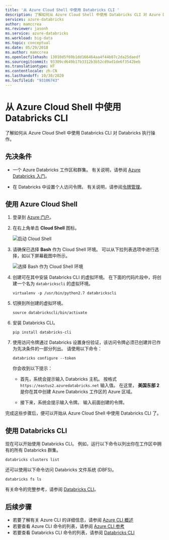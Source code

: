```yaml
---
title: '从 Azure Cloud Shell 中使用 Databricks CLI '
description: 了解如何从 Azure Cloud Shell 中使用 Databricks CLI 对 Azure Databricks 执行操作。
services: azure-databricks
author: mamccrea
ms.reviewer: jasonh
ms.service: azure-databricks
ms.workload: big-data
ms.topic: conceptual
ms.date: 05/29/2018
ms.author: mamccrea
ms.openlocfilehash: 13010d5f69b1dd166464aa4f44b07c2da25daedf
ms.sourcegitcommit: 93309cd649b17b3312b3b52cd9ad1de6f3542beb
ms.translationtype: HT
ms.contentlocale: zh-CN
ms.lasthandoff: 10/30/2020
ms.locfileid: "93106743"
---
```

# <a name="use-databricks-cli-from-azure-cloud-shell"></a>从 Azure Cloud Shell 中使用 Databricks CLI

了解如何从 Azure Cloud Shell 中使用 Databricks CLI 对 Databricks 执行操作。

## <a name="prerequisites"></a>先决条件

* 一个 Azure Databricks 工作区和群集。 有关说明，请参阅 [Azure Databricks 入门](quickstart-create-databricks-workspace-portal.md)。 

* 在 Databricks 中设置个人访问令牌。 有关说明，请参阅[令牌管理](/databricks/dev-tools/api/latest/authentication)。

## <a name="use-the-azure-cloud-shell"></a>使用 Azure Cloud Shell

1. 登录到 [Azure 门户](https://portal.azure.com)。
 
2. 在右上角单击 **Cloud Shell** 图标。

   ![启动 Cloud Shell](./media/databricks-cli-from-azure-cloud-shell/launch-azure-cloud-shell.png "启动 Azure Cloud Shell")

3. 请确保已选择 **Bash** 作为 Cloud Shell 环境。 可以从下拉列表选项中进行选择，如以下屏幕截图中所示。

   ![选择 Bash 作为 Cloud Shell 环境](./media/databricks-cli-from-azure-cloud-shell/select-bash-for-shell.png "选择 Bash") 

4. 创建可在其中安装 Databricks CLI 的虚拟环境。 在下面的代码片段中，将创建一个名为 `databrickscli` 的虚拟环境。

       virtualenv -p /usr/bin/python2.7 databrickscli

5. 切换到所创建的虚拟环境。

       source databrickscli/bin/activate

6. 安装 Databricks CLI。

       pip install databricks-cli

7. 使用访问令牌通过 Databricks 设置身份验证，该访问令牌必须已创建并已作为先决条件的一部分列出。 请使用以下命令：

       databricks configure --token

    你会收到以下提示：

    * 首先，系统会提示输入 Databricks 主机。 按格式 `https://eastus2.azuredatabricks.net` 输入值。 在这里， **美国东部 2** 是你在其中创建 Azure Databricks 工作区的 Azure 区域。

    * 接下来，系统会提示输入令牌。 输入前面创建的令牌。

完成这些步骤后，便可以开始从 Azure Cloud Shell 中使用 Databricks CLI 了。

## <a name="use-databricks-cli"></a>使用 Databricks CLI

现在可以开始使用 Databricks CLI。 例如，运行以下命令以列出你在工作区中拥有的所有 Databricks 群集。

    databricks clusters list

还可以使用以下命令访问 Databricks 文件系统 (DBFS)。

    databricks fs ls


有关命令的完整参考，请参阅 [Databricks CLI](/databricks/dev-tools/databricks-cli)。


## <a name="next-steps"></a>后续步骤

* 若要了解有关 Azure CLI 的详细信息，请参阅 [Azure CLI 概述](/cloud-shell/overview)
* 若要查看 Azure CLI 命令的列表，请参阅 [Azure CLI 参考](https://docs.microsoft.com/cli/azure/reference-index?view=azure-cli-latest)
* 若要查看 Databricks CLI 命令的列表，请参阅 [Databricks CLI](/databricks/dev-tools/databricks-cli)



